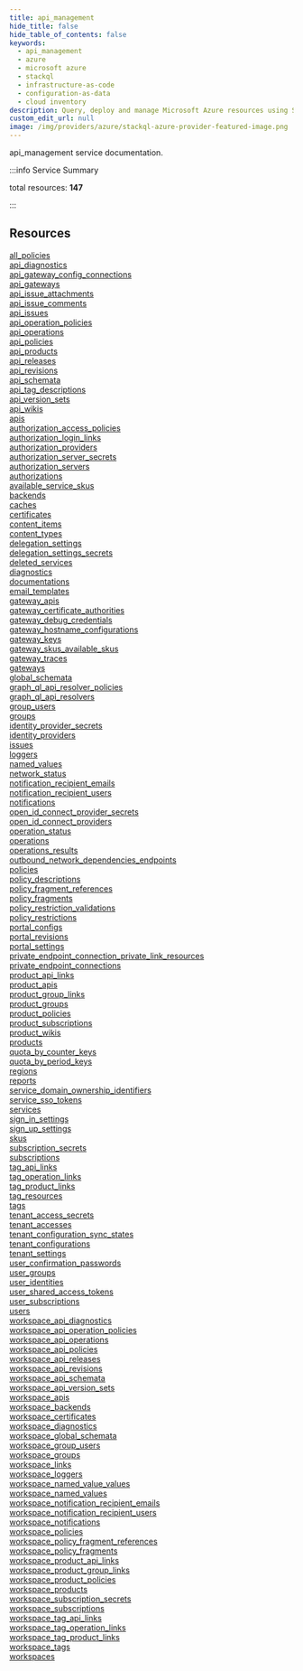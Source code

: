```yaml
---
title: api_management
hide_title: false
hide_table_of_contents: false
keywords:
  - api_management
  - azure
  - microsoft azure
  - stackql
  - infrastructure-as-code
  - configuration-as-data
  - cloud inventory
description: Query, deploy and manage Microsoft Azure resources using SQL
custom_edit_url: null
image: /img/providers/azure/stackql-azure-provider-featured-image.png
---
```


api_management service documentation.

:::info Service Summary

<div class="row">
<div class="providerDocColumn">
<span>total resources:&nbsp;<b>147</b></span><br />
</div>
</div>

:::

## Resources
<div class="row">
<div class="providerDocColumn">
<a href="/providers/azure/api_management/all_policies/">all_policies</a><br />
<a href="/providers/azure/api_management/api_diagnostics/">api_diagnostics</a><br />
<a href="/providers/azure/api_management/api_gateway_config_connections/">api_gateway_config_connections</a><br />
<a href="/providers/azure/api_management/api_gateways/">api_gateways</a><br />
<a href="/providers/azure/api_management/api_issue_attachments/">api_issue_attachments</a><br />
<a href="/providers/azure/api_management/api_issue_comments/">api_issue_comments</a><br />
<a href="/providers/azure/api_management/api_issues/">api_issues</a><br />
<a href="/providers/azure/api_management/api_operation_policies/">api_operation_policies</a><br />
<a href="/providers/azure/api_management/api_operations/">api_operations</a><br />
<a href="/providers/azure/api_management/api_policies/">api_policies</a><br />
<a href="/providers/azure/api_management/api_products/">api_products</a><br />
<a href="/providers/azure/api_management/api_releases/">api_releases</a><br />
<a href="/providers/azure/api_management/api_revisions/">api_revisions</a><br />
<a href="/providers/azure/api_management/api_schemata/">api_schemata</a><br />
<a href="/providers/azure/api_management/api_tag_descriptions/">api_tag_descriptions</a><br />
<a href="/providers/azure/api_management/api_version_sets/">api_version_sets</a><br />
<a href="/providers/azure/api_management/api_wikis/">api_wikis</a><br />
<a href="/providers/azure/api_management/apis/">apis</a><br />
<a href="/providers/azure/api_management/authorization_access_policies/">authorization_access_policies</a><br />
<a href="/providers/azure/api_management/authorization_login_links/">authorization_login_links</a><br />
<a href="/providers/azure/api_management/authorization_providers/">authorization_providers</a><br />
<a href="/providers/azure/api_management/authorization_server_secrets/">authorization_server_secrets</a><br />
<a href="/providers/azure/api_management/authorization_servers/">authorization_servers</a><br />
<a href="/providers/azure/api_management/authorizations/">authorizations</a><br />
<a href="/providers/azure/api_management/available_service_skus/">available_service_skus</a><br />
<a href="/providers/azure/api_management/backends/">backends</a><br />
<a href="/providers/azure/api_management/caches/">caches</a><br />
<a href="/providers/azure/api_management/certificates/">certificates</a><br />
<a href="/providers/azure/api_management/content_items/">content_items</a><br />
<a href="/providers/azure/api_management/content_types/">content_types</a><br />
<a href="/providers/azure/api_management/delegation_settings/">delegation_settings</a><br />
<a href="/providers/azure/api_management/delegation_settings_secrets/">delegation_settings_secrets</a><br />
<a href="/providers/azure/api_management/deleted_services/">deleted_services</a><br />
<a href="/providers/azure/api_management/diagnostics/">diagnostics</a><br />
<a href="/providers/azure/api_management/documentations/">documentations</a><br />
<a href="/providers/azure/api_management/email_templates/">email_templates</a><br />
<a href="/providers/azure/api_management/gateway_apis/">gateway_apis</a><br />
<a href="/providers/azure/api_management/gateway_certificate_authorities/">gateway_certificate_authorities</a><br />
<a href="/providers/azure/api_management/gateway_debug_credentials/">gateway_debug_credentials</a><br />
<a href="/providers/azure/api_management/gateway_hostname_configurations/">gateway_hostname_configurations</a><br />
<a href="/providers/azure/api_management/gateway_keys/">gateway_keys</a><br />
<a href="/providers/azure/api_management/gateway_skus_available_skus/">gateway_skus_available_skus</a><br />
<a href="/providers/azure/api_management/gateway_traces/">gateway_traces</a><br />
<a href="/providers/azure/api_management/gateways/">gateways</a><br />
<a href="/providers/azure/api_management/global_schemata/">global_schemata</a><br />
<a href="/providers/azure/api_management/graph_ql_api_resolver_policies/">graph_ql_api_resolver_policies</a><br />
<a href="/providers/azure/api_management/graph_ql_api_resolvers/">graph_ql_api_resolvers</a><br />
<a href="/providers/azure/api_management/group_users/">group_users</a><br />
<a href="/providers/azure/api_management/groups/">groups</a><br />
<a href="/providers/azure/api_management/identity_provider_secrets/">identity_provider_secrets</a><br />
<a href="/providers/azure/api_management/identity_providers/">identity_providers</a><br />
<a href="/providers/azure/api_management/issues/">issues</a><br />
<a href="/providers/azure/api_management/loggers/">loggers</a><br />
<a href="/providers/azure/api_management/named_values/">named_values</a><br />
<a href="/providers/azure/api_management/network_status/">network_status</a><br />
<a href="/providers/azure/api_management/notification_recipient_emails/">notification_recipient_emails</a><br />
<a href="/providers/azure/api_management/notification_recipient_users/">notification_recipient_users</a><br />
<a href="/providers/azure/api_management/notifications/">notifications</a><br />
<a href="/providers/azure/api_management/open_id_connect_provider_secrets/">open_id_connect_provider_secrets</a><br />
<a href="/providers/azure/api_management/open_id_connect_providers/">open_id_connect_providers</a><br />
<a href="/providers/azure/api_management/operation_status/">operation_status</a><br />
<a href="/providers/azure/api_management/operations/">operations</a><br />
<a href="/providers/azure/api_management/operations_results/">operations_results</a><br />
<a href="/providers/azure/api_management/outbound_network_dependencies_endpoints/">outbound_network_dependencies_endpoints</a><br />
<a href="/providers/azure/api_management/policies/">policies</a><br />
<a href="/providers/azure/api_management/policy_descriptions/">policy_descriptions</a><br />
<a href="/providers/azure/api_management/policy_fragment_references/">policy_fragment_references</a><br />
<a href="/providers/azure/api_management/policy_fragments/">policy_fragments</a><br />
<a href="/providers/azure/api_management/policy_restriction_validations/">policy_restriction_validations</a><br />
<a href="/providers/azure/api_management/policy_restrictions/">policy_restrictions</a><br />
<a href="/providers/azure/api_management/portal_configs/">portal_configs</a><br />
<a href="/providers/azure/api_management/portal_revisions/">portal_revisions</a><br />
<a href="/providers/azure/api_management/portal_settings/">portal_settings</a><br />
<a href="/providers/azure/api_management/private_endpoint_connection_private_link_resources/">private_endpoint_connection_private_link_resources</a>
</div>
<div class="providerDocColumn">
<a href="/providers/azure/api_management/private_endpoint_connections/">private_endpoint_connections</a><br />
<a href="/providers/azure/api_management/product_api_links/">product_api_links</a><br />
<a href="/providers/azure/api_management/product_apis/">product_apis</a><br />
<a href="/providers/azure/api_management/product_group_links/">product_group_links</a><br />
<a href="/providers/azure/api_management/product_groups/">product_groups</a><br />
<a href="/providers/azure/api_management/product_policies/">product_policies</a><br />
<a href="/providers/azure/api_management/product_subscriptions/">product_subscriptions</a><br />
<a href="/providers/azure/api_management/product_wikis/">product_wikis</a><br />
<a href="/providers/azure/api_management/products/">products</a><br />
<a href="/providers/azure/api_management/quota_by_counter_keys/">quota_by_counter_keys</a><br />
<a href="/providers/azure/api_management/quota_by_period_keys/">quota_by_period_keys</a><br />
<a href="/providers/azure/api_management/regions/">regions</a><br />
<a href="/providers/azure/api_management/reports/">reports</a><br />
<a href="/providers/azure/api_management/service_domain_ownership_identifiers/">service_domain_ownership_identifiers</a><br />
<a href="/providers/azure/api_management/service_sso_tokens/">service_sso_tokens</a><br />
<a href="/providers/azure/api_management/services/">services</a><br />
<a href="/providers/azure/api_management/sign_in_settings/">sign_in_settings</a><br />
<a href="/providers/azure/api_management/sign_up_settings/">sign_up_settings</a><br />
<a href="/providers/azure/api_management/skus/">skus</a><br />
<a href="/providers/azure/api_management/subscription_secrets/">subscription_secrets</a><br />
<a href="/providers/azure/api_management/subscriptions/">subscriptions</a><br />
<a href="/providers/azure/api_management/tag_api_links/">tag_api_links</a><br />
<a href="/providers/azure/api_management/tag_operation_links/">tag_operation_links</a><br />
<a href="/providers/azure/api_management/tag_product_links/">tag_product_links</a><br />
<a href="/providers/azure/api_management/tag_resources/">tag_resources</a><br />
<a href="/providers/azure/api_management/tags/">tags</a><br />
<a href="/providers/azure/api_management/tenant_access_secrets/">tenant_access_secrets</a><br />
<a href="/providers/azure/api_management/tenant_accesses/">tenant_accesses</a><br />
<a href="/providers/azure/api_management/tenant_configuration_sync_states/">tenant_configuration_sync_states</a><br />
<a href="/providers/azure/api_management/tenant_configurations/">tenant_configurations</a><br />
<a href="/providers/azure/api_management/tenant_settings/">tenant_settings</a><br />
<a href="/providers/azure/api_management/user_confirmation_passwords/">user_confirmation_passwords</a><br />
<a href="/providers/azure/api_management/user_groups/">user_groups</a><br />
<a href="/providers/azure/api_management/user_identities/">user_identities</a><br />
<a href="/providers/azure/api_management/user_shared_access_tokens/">user_shared_access_tokens</a><br />
<a href="/providers/azure/api_management/user_subscriptions/">user_subscriptions</a><br />
<a href="/providers/azure/api_management/users/">users</a><br />
<a href="/providers/azure/api_management/workspace_api_diagnostics/">workspace_api_diagnostics</a><br />
<a href="/providers/azure/api_management/workspace_api_operation_policies/">workspace_api_operation_policies</a><br />
<a href="/providers/azure/api_management/workspace_api_operations/">workspace_api_operations</a><br />
<a href="/providers/azure/api_management/workspace_api_policies/">workspace_api_policies</a><br />
<a href="/providers/azure/api_management/workspace_api_releases/">workspace_api_releases</a><br />
<a href="/providers/azure/api_management/workspace_api_revisions/">workspace_api_revisions</a><br />
<a href="/providers/azure/api_management/workspace_api_schemata/">workspace_api_schemata</a><br />
<a href="/providers/azure/api_management/workspace_api_version_sets/">workspace_api_version_sets</a><br />
<a href="/providers/azure/api_management/workspace_apis/">workspace_apis</a><br />
<a href="/providers/azure/api_management/workspace_backends/">workspace_backends</a><br />
<a href="/providers/azure/api_management/workspace_certificates/">workspace_certificates</a><br />
<a href="/providers/azure/api_management/workspace_diagnostics/">workspace_diagnostics</a><br />
<a href="/providers/azure/api_management/workspace_global_schemata/">workspace_global_schemata</a><br />
<a href="/providers/azure/api_management/workspace_group_users/">workspace_group_users</a><br />
<a href="/providers/azure/api_management/workspace_groups/">workspace_groups</a><br />
<a href="/providers/azure/api_management/workspace_links/">workspace_links</a><br />
<a href="/providers/azure/api_management/workspace_loggers/">workspace_loggers</a><br />
<a href="/providers/azure/api_management/workspace_named_value_values/">workspace_named_value_values</a><br />
<a href="/providers/azure/api_management/workspace_named_values/">workspace_named_values</a><br />
<a href="/providers/azure/api_management/workspace_notification_recipient_emails/">workspace_notification_recipient_emails</a><br />
<a href="/providers/azure/api_management/workspace_notification_recipient_users/">workspace_notification_recipient_users</a><br />
<a href="/providers/azure/api_management/workspace_notifications/">workspace_notifications</a><br />
<a href="/providers/azure/api_management/workspace_policies/">workspace_policies</a><br />
<a href="/providers/azure/api_management/workspace_policy_fragment_references/">workspace_policy_fragment_references</a><br />
<a href="/providers/azure/api_management/workspace_policy_fragments/">workspace_policy_fragments</a><br />
<a href="/providers/azure/api_management/workspace_product_api_links/">workspace_product_api_links</a><br />
<a href="/providers/azure/api_management/workspace_product_group_links/">workspace_product_group_links</a><br />
<a href="/providers/azure/api_management/workspace_product_policies/">workspace_product_policies</a><br />
<a href="/providers/azure/api_management/workspace_products/">workspace_products</a><br />
<a href="/providers/azure/api_management/workspace_subscription_secrets/">workspace_subscription_secrets</a><br />
<a href="/providers/azure/api_management/workspace_subscriptions/">workspace_subscriptions</a><br />
<a href="/providers/azure/api_management/workspace_tag_api_links/">workspace_tag_api_links</a><br />
<a href="/providers/azure/api_management/workspace_tag_operation_links/">workspace_tag_operation_links</a><br />
<a href="/providers/azure/api_management/workspace_tag_product_links/">workspace_tag_product_links</a><br />
<a href="/providers/azure/api_management/workspace_tags/">workspace_tags</a><br />
<a href="/providers/azure/api_management/workspaces/">workspaces</a>
</div>
</div>